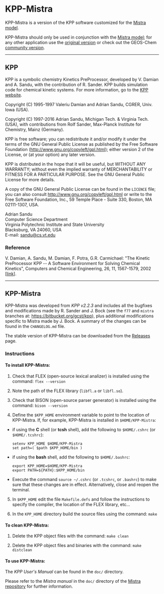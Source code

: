 # KPP-Mistra

KPP-Mistra is a version of the KPP software customized for the
[Mistra model](https://github.com/MistraModel/Mistra).

KPP-Mistra should only be used in conjunction with the
[Mistra model](https://github.com/MistraModel/Mistra); for any other
application use the [original version](https://people.cs.vt.edu/~asandu/Software/Kpp/)
or check out the GEOS-Chem [community version](https://github.com/KineticPreProcessor/KPP).

******************************************************************************

## KPP

KPP is a symbolic chemistry Kinetics PreProcessor, developed by
V. Damian and A. Sandu, with the contribution of R. Sander. KPP builds
simulation code for chemical kinetic systems. For more information, go
to the [KPP website](https://people.cs.vt.edu/~asandu/Software/Kpp/).

Copyright (C) 1995-1997 Valeriu Damian and Adrian Sandu, CGRER, Univ. Iowa (USA).

Copyright (C) 1997-2016 Adrian Sandu, Michigan Tech. & Virginia Tech. (USA),
with contributions from Rolf Sander, Max-Planck Institute for Chemistry, Mainz (Germany).

KPP is free software; you can redistribute it and/or modify it under the
terms of the GNU General Public License as published by the Free
Software Foundation (http://www.gnu.org/copyleft/gpl.html); either
version 2 of the License, or (at your option) any later version.

KPP is distributed in the hope that it will be useful, but WITHOUT ANY
WARRANTY; without even the implied warranty of MERCHANTABILITY or
FITNESS FOR A PARTICULAR PURPOSE. See the GNU General Public License
for more details.

A copy of the GNU General Public License can be found in the `LICENCE`
file; you can also consult http://www.gnu.org/copyleft/gpl.html or
write to the Free Software Foundation, Inc., 59 Temple Place - Suite
330, Boston, MA 02111-1307, USA.

Adrian Sandu  
Computer Science Department  
Virginia Polytechnic Institute and State University  
Blacksburg, VA 24060, USA  
E-mail: sandu@cs.vt.edu

### Reference

V. Damian, A. Sandu, M. Damian, F. Potra, G.R. Carmichael: "The
Kinetic PreProcessor KPP -- A Software Environment for Solving
Chemical Kinetics", Computers and Chemical Engineering, 26, 11,
1567-1579, 2002 [[link](https://doi.org/10.1016/S0098-1354(02)00128-X)].

******************************************************************************

## KPP-Mistra

KPP-Mistra was developed from *KPP v2.2.3* and includes all the bugfixes
and modifications made by R. Sander and J. Bock (see the `f77` and
`mistra` branches at: https://bitbucket.org/gcst/kpp), plus additional
modifications specific to Mistra made by J. Bock. A summary of the
changes can be found in the `CHANGELOG.md` file.

The stable version of KPP-Mistra can be downloaded from the
[Releases](https://github.com/MistraModel/KPP-Mistra/releases)
page.

### Instructions

#### To install KPP-Mistra:

1. Check that FLEX (open-source lexical analizer) is installed using
   the command: `flex --version`

2. Note the path of the FLEX library (`libfl.a` or `libfl.so`).

3. Check that BISON (open-source parser generator) is installed using
   the command: `bison --version`

4. Define the `$KPP_HOME` environment variable to point to the location of KPP-Mistra.
   If, for example, KPP-Mistra is installed in `$HOME/KPP-Mistra`:

  - if using the **C** shell (or **tcsh** shell), add the following to
    `$HOME/.cshrc` (or `$HOME/.tcshrc`):
    ```shell
    setenv KPP_HOME $HOME/KPP-Mistra
    set path=( $path $KPP_HOME/bin )
    ```

  - if using the **bash** shell, add the following to `$HOME/.bashrc`:
    ```shell
    export KPP_HOME=$HOME/KPP-Mistra
    export PATH=${PATH}:$KPP_HOME/bin
    ```

   - Execute the command `source ~/.cshrc` (or `.tcshrc`, or `.bashrc`) to make
     sure that these changes are in effect. Alternatively, close and reopen the terminal.

5. In `$KPP_HOME` edit the file `Makefile.defs` and follow the instructions to
   specify the compiler, the location of the FLEX library, etc...

6. In the `KPP_HOME` directory build the source files using the command: `make`

#### To clean KPP-Mistra:

1. Delete the KPP object files with the command: `make clean`

2. Delete the KPP object files and binaries with the command: `make distclean`

#### To use KPP-Mistra:

The *KPP User's Manual* can be found in the `doc/` directory.

Please refer to the *Mistra manual* in the `doc/` directory of the
[Mistra repository](https://github.com/MistraModel/Mistra) for
further information.
